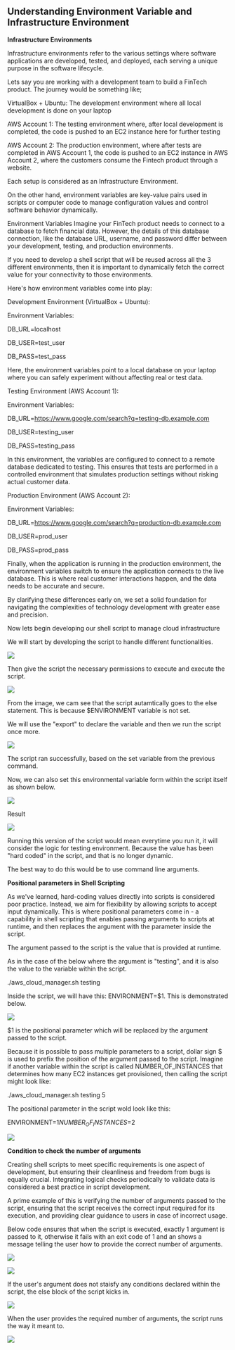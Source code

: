 ## Understanding Environment Variable and Infrastructure Environment

**Infrastructure Environments**

Infrastructure environments refer to the various settings where software applications are developed, tested, and deployed, each serving a unique purpose in the software lifecycle.

Lets say you are working with a development team to build a FinTech product. The journey would be something like;

VirtualBox + Ubuntu: The development environment where all local development is done on your laptop

AWS Account 1: The testing environment where, after local development is completed, the code is pushed to an EC2 instance here for further testing

AWS Account 2: The production environment, where after tests are completed in AWS Account 1, the code is pushed to an EC2 instance in AWS Account 2, where the customers consume the Fintech product through a website.

Each setup is considered as an Infrastructure Environment.

On the other hand, environment variables are key-value pairs used in scripts or computer code to manage configuration values and control software behavior dynamically.

Environment Variables
Imagine your FinTech product needs to connect to a database to fetch financial data. However, the details of this database connection, like the database URL, username, and password differ between your development, testing, and production environments.

If you need to develop a shell script that will be reused across all the 3 different environments, then it is important to dynamically fetch the correct value for your connectivity to those environments.

Here's how environment variables come into play:

Development Environment (VirtualBox + Ubuntu):

Environment Variables:

DB_URL=localhost

DB_USER=test_user

DB_PASS=test_pass

Here, the environment variables point to a local database on your laptop where you can safely experiment without affecting real or test data.

Testing Environment (AWS Account 1):

Environment Variables:

DB_URL=https://www.google.com/search?q=testing-db.example.com

DB_USER=testing_user

DB_PASS=testing_pass

In this environment, the variables are configured to connect to a remote database dedicated to testing. This ensures that tests are performed in a controlled environment that simulates production settings without risking actual customer data.

Production Environment (AWS Account 2):

Environment Variables:

DB_URL=https://www.google.com/search?q=production-db.example.com

DB_USER=prod_user

DB_PASS=prod_pass

Finally, when the application is running in the production environment, the environment variables switch to ensure the application connects to the live database. This is where real customer interactions happen, and the data needs to be accurate and secure.

By clarifying these differences early on, we set a solid foundation for navigating the complexities of technology development with greater ease and precision.

Now lets begin developing our shell script to manage cloud infrastructure

We will start by developing the script to handle different functionalities.

![](./Img19/1.png)

Then give the script the necessary permissions to execute and execute the script.

![](./Img19/2.png)

From the image, we cam see that the script autamtically goes to the else statement. This is because $ENVIRONMENT variable is not set. 

We will use the "export" to declare the variable and then we run the script once more.

![](./Img19/3.png)

The script ran successfully, based on the set variable from the previous command.

Now, we can also set this environmental variable form within the script itself as shown below.

![](./Img19/4.png)

Result

![](./Img19/5.png)

Running this version of the script would mean everytime you run it, it will consider the logic for testing environment. Because the value has been "hard coded" in the script, and that is no longer dynamic.

The best way to do this would be to use command line arguments.

**Positional parameters in Shell Scripting**

As we've learned, hard-coding values directly into scripts is considered poor practice. Instead, we aim for flexibility by allowing scripts to accept input dynamically. This is where positional parameters come in - a capability in shell scripting that enables passing arguments to scripts at runtime, and then replaces the argument with the parameter inside the script.

The argument passed to the script is the value that is provided at runtime.

As in the case of the below where the argument is "testing", and it is also the value to the variable within the script.

./aws_cloud_manager.sh testing

Inside the script, we will have this: ENVIRONMENT=$1. This is demonstrated below. 

![](./Img19/6.png)

$1 is the positional parameter which will be replaced by the argument passed to the script.

Because it is possible to pass multiple parameters to a script, dollar sign $ is used to prefix the position of the argument passed to the script. Imagine if another variable within the script is called NUMBER_OF_INSTANCES that determines how many EC2 instances get provisioned, then calling the script might look like: 

./aws_cloud_manager.sh testing 5 

The positional parameter in the script wold look like this:

 ENVIRONMENT=$1
NUMBER_OF_INSTANCES=$2

![](./Img19/7.png)

**Condition to check the number of arguments** 

Creating shell scripts to meet specific requirements is one aspect of development, but ensuring their cleanliness and freedom from bugs is equally crucial. Integrating logical checks periodically to validate data is considered a best practice in script development.

A prime example of this is verifying the number of arguments passed to the script, ensuring that the script receives the correct input required for its execution, and providing clear guidance to users in case of incorrect usage.

Below code ensures that when the script is executed, exactly 1 argument is passed to it, otherwise it fails with an exit code of 1 and an shows a message telling the user how to provide the correct number of arguments.

![](./Img19/8.png)

![](./Img19/11.png)

If the user's argument does not staisfy any conditions declared within the script, the else block of the script kicks in.

![](./Img19/14.png)

When the user provides the required number of arguments, the script runs the way it meant to. 

![](./Img19/13.png)


